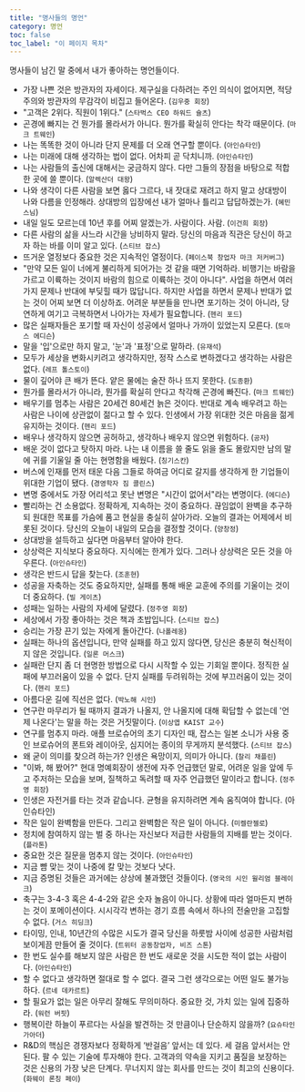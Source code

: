 ```yaml
---
title: "명사들의 명언"
category: 명언
toc: false
toc_label: "이 페이지 목차"
---
```


명사들이 남긴 말 중에서 내가 좋아하는 명언들이다.

- 가장 나쁜 것은 방관자의 자세이다. 제구실을 다하려는 주인 의식이 없어지면, 적당주의와 방관자의 무감각이 비집고 들어온다. (`김우중 회장`)
- "고객은 2위다. 직원이 1위다." (`스타벅스 CEO 하워드 슐츠`)
- 곤경에 빠지는 건 뭔가를 몰라서가 아니다. 뭔가를 확실히 안다는 착각 때문이다. (`마크 트웨인`)
- 나는 똑똑한 것이 아니라 단지 문제를 더 오래 연구할 뿐이다. (`아인슈타인`)
- 나는 미래에 대해 생각하는 법이 없다. 어차피 곧 닥치니까. (`아인슈타인`)
- 나는 사람들의 출신에 대해서는 궁금하지 않다. 다만 그들의 장점을 바탕으로 적합한 곳에 쓸 뿐이다. (`알렉산더 대왕`)
- 나와 생각이 다른 사람을 보면 옳다 그르다, 내 잣대로 재려고 하지 말고 상대방이 나와 다름을 인정해라. 상대방의 입장에선 내가 얼마나 틀리고 답답하겠는가. (`혜민스님`)
- 내일 일도 모르는데 10년 후를 어찌 알겠는가. 사람이다. 사람. (`이건희 회장`)
- 다른 사람의 삶을 사느라 시간을 낭비하지 말라. 당신의 마음과 직관은 당신이 하고자 하는 바를 이미 알고 있다. (`스티브 잡스`)
- 뜨거운 열정보다 중요한 것은 지속적인 열정이다. (`페이스북 창업자 마크 저커버그`)
- "만약 모든 일이 너에게 불리하게 되어가는 것 같을 때면 기억하라. 비행기는 바람을 가르고 이륙하는 것이지 바람의 힘으로 이륙하는 것이 아니다". 사업을 하면서 여러 가지 문제나 반대에 부딪힐 때가 많답니다. 하지만 사업을 하면서 문제나 반대가 없는 것이 어찌 보면 더 이상하죠. 어려운 부분들을 만나면 포기하는 것이 아니라, 당연하게 여기고 극복하면서 나아가는 자세가 필요합니다. (`헨리 포드`)
- 많은 실패자들은 포기할 때 자신이 성공에서 얼마나 가까이 있었는지 모른다. (`토마스 에디슨`)
- 말을 '입'으로만 하지 말고, '눈'과 '표정'으로 말하라. (`유재석`)
- 모두가 세상을 변화시키려고 생각하지만, 정작 스스로 변하겠다고 생각하는 사람은 없다. (`레프 톨스토이`)
- 물이 깊어야 큰 배가 뜬다. 얕은 물에는 술잔 하나 뜨지 못한다. (`도종환`)
- 뭔가를 몰라서가 아니라, 뭔가를 확실히 안다고 착각해 곤경에 빠진다. (`마크 트웨인`)
- 배우기를 멈추는 사람은 20세건 80세건 늙은 것이다. 반대로 계속 배우려고 하는 사람은 나이에 상관없이 젊다고 할 수 있다. 인생에서 가장 위대한 것은 마음을 젊게 유지하는 것이다. (`헨리 포드`)
- 배우나 생각하지 않으면 공허하고, 생각하나 배우지 않으면 위험하다. (`공자`)
- 배운 것이 없다고 탓하지 마라. 나는 내 이름을 쓸 줄도 읽을 줄도 몰랐지만 남의 말에 귀를 기울일 줄 아는 현명함을 배웠다. (`칭기스칸`)
- 버스에 인재를 먼저 태운 다음 그들로 하여금 어디로 갈지를 생각하게 한 기업들이 위대한 기업이 됐다. (`경영학자 짐 콜린스`)
- 변명 중에서도 가장 어리석고 못난 변명은 "시간이 없어서"라는 변명이다. (`에디슨`)
- 빨리하는 건 소용없다. 정확하게, 지속하는 것이 중요하다. 끊임없이 완벽을 추구하되 원대한 목표를 가슴에 품고 현실을 충실히 살아가라. 오늘의 결과는 어제에서 비롯된 것이다. 당신의 오늘이 내일의 모습을 결정할 것이다.  (`양창정`)
- 상대방을 설득하고 싶다면 마음부터 알아야 한다.
- 상상력은 지식보다 중요하다. 지식에는 한계가 있다. 그러나 상상력은 모든 것을 아우른다. (`아인슈타인`)
- 생각은 반드시 답을 찾는다. (`조훈현`)
- 성공을 자축하는 것도 중요하지만, 실패를 통해 배운 교훈에 주의를 기울이는 것이 더 중요하다. (`빌 게이츠`)
- 성패는 일하는 사람의 자세에 달렸다. (`정주영 회장`)
- 세상에서 가장 좋아하는 것은 책과 초밥입니다. (`스티브 잡스`)
- 승리는 가장 끈기 있는 자에게 돌아간다. (`나폴레옹`)
- 실패는 하나의 옵션입니다, 만약 실패를 하고 있지 않다면, 당신은 충분히 혁신적이지 않은 것입니다. (`일론 머스크`)
- 실패란 단지 좀 더 현명한 방법으로 다시 시작할 수 있는 기회일 뿐이다. 정직한 실패에 부끄러움이 있을 수 없다. 단지 실패를 두려워하는 것에 부끄러움이 있는 것이다. (`헨리 포드`)
- 아름다운 길에 직선은 없다. (`박노해 시인`)
- 연구란 마무리가 될 때까지 결과가 나올지, 안 나올지에 대해 확답할 수 없는데 '언제 나온다'는 말을 하는 것은 거짓말이다. (`이상엽 KAIST 교수`)
- 연구를 멈추지 마라. 애플 브로슈어의 초기 디자인 때, 잡스는 일본 소니가 사용 중인 브로슈어의 폰트와 레이아웃, 심지어는 종이의 무게까지 분석했다. (`스티브 잡스`)
- 왜 굳이 의미를 찾으려 하는가? 인생은 욕망이지, 의미가 아니다. (`찰리 채플린`)
- "이봐, 해 봤어?" 현대 명예회장이 생전에 자주 언급했던 말로, 어려운 일을 앞에 두고 주저하는 모습을 보며, 질책하고 독려할 때 자주 언급했던 말이라고 합니다. (`정주영 회장`)
- 인생은 자전거를 타는 것과 같습니다. 균형을 유지하려면 계속 움직여야 합니다. (아인슈타인)
- 작은 일이 완벽함을 만든다. 그리고 완벽함은 작은 일이 아니다. (`미켈란젤로`)
- 정치에 참여하지 않는 벌 중 하나는 자신보다 저급한 사람들의 지배를 받는 것이다. (`플라톤`)
- 중요한 것은 질문을 멈추지 않는 것이다. (`아인슈타인`)
- 지금 뺨 맞는 것이 나중에 칼 맞는 것보다 낫다.
- 지금 증명된 것들은 과거에는 상상에 불과했던 것들이다. (`영국의 시인 윌리엄 블레이크`)
- 축구는 3-4-3 혹은 4-4-2와 같은 숫자 놀음이 아니다. 상황에 따라 얼마든지 변하는 것이 포메이션이다. 시시각각 변하는 경기 흐름 속에서 하나의 전술만을 고집할 수 없다. (`거스 히딩크`)
- 타이밍, 인내, 10년간의 수많은 시도가 결국 당신을 하룻밤 사이에 성공한 사람처럼 보이게끔 만들어 줄 것이다. (`트위터 공동창업자, 비즈 스톤`)
- 한 번도 실수를 해보지 않은 사람은 한 번도 새로운 것을 시도한 적이 없는 사람이다. (`아인슈타인`)
- 할 수 없다고 생각하면 절대로 할 수 없다. 결국 그런 생각으로는 어떤 일도 불가능하다. (`르네 데카르트`)
- 할 필요가 없는 일은 아무리 잘해도 무의미하다. 중요한 것, 가치 있는 일에 집중하라. (`워런 버핏`)
- 행복이란 하늘이 푸르다는 사실을 발견하는 것 만큼이나 단순하지 않을까? (`요슈타인 가아더`)
- R&D의 핵심은 경쟁자보다 정확하게 ‘반걸음’ 앞서는 데 있다. 세 걸음 앞서서는 안 된다. 팔 수 있는 기술에 투자해야 한다. 고객과의 약속을 지키고 품질을 보장하는 것은 신용의 가장 낮은 단계다. 무너지지 않는 회사를 만드는 것이 최고의 신용이다. (`화웨이 론칭 페이`)
